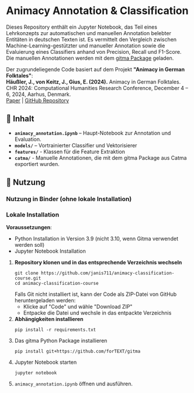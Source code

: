 # Animacy Annotation & Classification

Dieses Repository enthält ein Jupyter Notebook, das Teil eines Lehrkonzepts zur automatischen und manuellen Annotation belebter Entitäten in deutschen Texten ist. Es vermittelt den Vergleich zwischen Machine-Learning-gestützter und manueller Annotation sowie die Evaluierung eines Classifiers anhand von Precision, Recall und F1-Score. Die manuellen Annotationen werden mit dem [gitma Package](https://github.com/forTEXT/gitma) geladen. 

Der zugrundeliegende Code basiert auf dem Projekt **"Animacy in German Folktales"**:  
**Häußler, J., von Keitz, J., Gius, E. (2024).** Animacy in German Folktales. CHR 2024: Computational Humanities Research Conference, December 4 – 6, 2024, Aarhus, Denmark.  
[Paper](https://ceur-ws.org/Vol-3834/paper90.pdf) | [GitHub Repository](https://github.com/forTEXT/Animacy_in_German_Folktales)


## 📂 Inhalt
- **`animacy_annotation.ipynb`** – Haupt-Notebook zur Annotation und Evaluation.
- **`models/`** – Vortrainierter Classifier und Vektorisierer
- **`features/`** - Klassen für die Feature Extraktion
- **`catma/`** - Manuelle Annotationen, die mit dem gitma Package aus Catma exportiert wurden.   


## 🚀 Nutzung
### Nutzung in Binder (ohne lokale Installation)

### Lokale Installation
**Voraussetzungen**:
* Python Installation in Version 3.9 (nicht 3.10, wenn Gitma verwendet werden soll)
* Jupyter Notebook Installation
1. **Repository klonen und in das entsprechende Verzeichnis wechseln**  
   ```
   git clone https://github.com/janis711/animacy-classification-course.git
   cd animacy-classification-course
   ```
   Falls Git nicht installiert ist, kann der Code als ZIP-Datei von GitHub heruntergeladen werden:
   * Klicke auf "Code" und wähle "Download ZIP"
   * Entpacke die Datei und wechsle in das entpackte Verzeichnis
2. **Abhängigkeiten installieren**
   ```
   pip install -r requirements.txt
   ```
3. Das gitma Python Package installieren
   ```
   pip install git+https://github.com/forTEXT/gitma
   ```
4. Jupyter Notebook starten
    ```
    jupyter notebook
    ```
5.  `animacy_annotation.ipynb` öffnen und ausführen.
